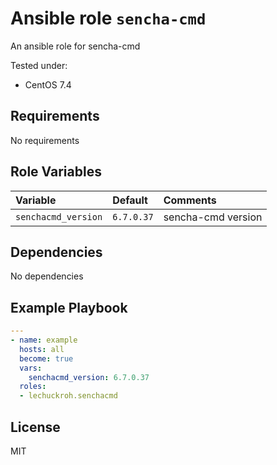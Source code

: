 # Ansible role `sencha-cmd`

An ansible role for sencha-cmd

Tested under:
* CentOS 7.4

## Requirements

No requirements

## Role Variables

| Variable               | Default                 | Comments                   |
|:-----------------------|:------------------------|:---------------------------|
| `senchacmd_version`    | `6.7.0.37`               | sencha-cmd version         |

## Dependencies

No dependencies

## Example Playbook

```yaml
---
- name: example
  hosts: all
  become: true
  vars:
    senchacmd_version: 6.7.0.37
  roles:
  - lechuckroh.senchacmd
```

## License
MIT
